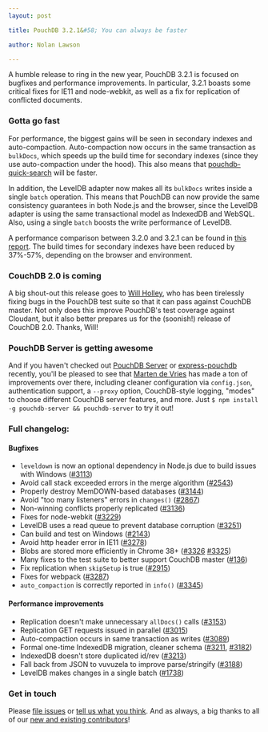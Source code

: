 ```yaml
---
layout: post

title: PouchDB 3.2.1&#58; You can always be faster

author: Nolan Lawson

---
```


A humble release to ring in the new year, PouchDB 3.2.1 is focused on bugfixes and performance improvements. In particular, 3.2.1 boasts some critical fixes for IE11 and node-webkit, as well as a fix for replication of conflicted documents.

### Gotta go fast

For performance, the biggest gains will be seen in secondary indexes and auto-compaction. Auto-compaction now occurs in the same transaction as `bulkDocs`, which speeds up the build time for secondary indexes (since they use auto-compaction under the hood). This also means that [pouchdb-quick-search](https://github.com/nolanlawson/pouchdb-quick-search) will be faster.

In addition, the LevelDB adapter now makes all its `bulkDocs` writes inside a single `batch` operation. This means that PouchDB can now provide the same consistency guarantees in both Node.js and the browser, since the LevelDB adapter is using the same transactional model as IndexedDB and WebSQL. Also, using a single `batch` boosts the write performance of LevelDB.

A performance comparison between 3.2.0 and 3.2.1 can be found in [this report](https://gist.github.com/nolanlawson/bc6fd6240db820a36a49). The build times for secondary indexes have been reduced by 37%-57%, depending on the browser and environment.

### CouchDB 2.0 is coming

A big shout-out this release goes to [Will Holley](https://github.com/willholley), who has been tirelessly fixing bugs in the PouchDB test suite so that it can pass against CouchDB master. Not only does this improve PouchDB's test coverage against Cloudant, but it also better prepares us for the (soonish!) release of CouchDB 2.0. Thanks, Will!

### PouchDB Server is getting awesome

And if you haven't checked out [PouchDB Server](https://github.com/pouchdb/pouchdb-server/) or [express-pouchdb](https://github.com/pouchdb/express-pouchdb) recently, you'll be pleased to see that [Marten de Vries](https://github.com/marten-de-vries) has made a ton of improvements over there, including cleaner configuration via `config.json`, authentication support, a `--proxy` option, CouchDB-style logging, "modes" to choose different CouchDB server features, and more. Just `$ npm install -g pouchdb-server && pouchdb-server` to try it out!

### Full changelog:

#### Bugfixes

* `leveldown` is now an optional dependency in Node.js due to build issues with Windows ([#3113](https://github.com/pouchdb/pouchdb/issues/3113))
* Avoid call stack exceeded errors in the merge algorithm ([#2543](https://github.com/pouchdb/pouchdb/issues/2543))
* Properly destroy MemDOWN-based databases ([#3144](https://github.com/pouchdb/pouchdb/issues/3144))
* Avoid "too many listeners" errors in `changes()` ([#2867](https://github.com/pouchdb/pouchdb/issues/2867))
* Non-winning conflicts properly replicated ([#3136](https://github.com/pouchdb/pouchdb/issues/3136))
* Fixes for node-webkit ([#3229](https://github.com/pouchdb/pouchdb/issues/3229))
* LevelDB uses a read queue to prevent database corruption ([#3251](https://github.com/pouchdb/pouchdb/issues/3251))
* Can build and test on Windows ([#2143](https://github.com/pouchdb/pouchdb/issues/2143))
* Avoid http header error in IE11 ([#3278](https://github.com/pouchdb/pouchdb/issues/3278))
* Blobs are stored more efficiently in Chrome 38+ ([#3326](https://github.com/pouchdb/pouchdb/issues/3326) [#3325](https://github.com/pouchdb/pouchdb/issues/3325))
* Many fixes to the test suite to better support CouchDB master ([#136](https://github.com/pouchdb/pouchdb/issues/136))
* Fix replication when `skipSetup` is true ([#2915](https://github.com/pouchdb/pouchdb/issues/2915))
* Fixes for webpack ([#3287](https://github.com/pouchdb/pouchdb/issues/3287))
* `auto_compaction` is correctly reported in `info()` ([#3345](https://github.com/pouchdb/pouchdb/issues/3345))

#### Performance improvements

* Replication doesn't make unnecessary `allDocs()` calls ([#3153](https://github.com/pouchdb/pouchdb/issues/3153))
* Replication GET requests issued in parallel ([#3015](https://github.com/pouchdb/pouchdb/issues/3015))
* Auto-compaction occurs in same transaction as writes ([#3089](https://github.com/pouchdb/pouchdb/issues/3089))
* Formal one-time IndexedDB migration, cleaner schema ([#3211](https://github.com/pouchdb/pouchdb/issues/3211), [#3182](https://github.com/pouchdb/pouchdb/issues/3182))
* IndexedDB doesn't store duplicated id/rev ([#3213](https://github.com/pouchdb/pouchdb/issues/3213))
* Fall back from JSON to vuvuzela to improve parse/stringify ([#3188](https://github.com/pouchdb/pouchdb/issues/3188))
* LevelDB makes changes in a single batch ([#1738](https://github.com/pouchdb/pouchdb/issues/1738))

### Get in touch

Please [file issues](https://github.com/pouchdb/pouchdb/issues) or [tell us what you think](https://github.com/pouchdb/pouchdb/blob/master/CONTRIBUTING.md#get-in-touch). And as always, a big thanks to all of our [new and existing contributors](https://github.com/pouchdb/pouchdb/graphs/contributors)!
